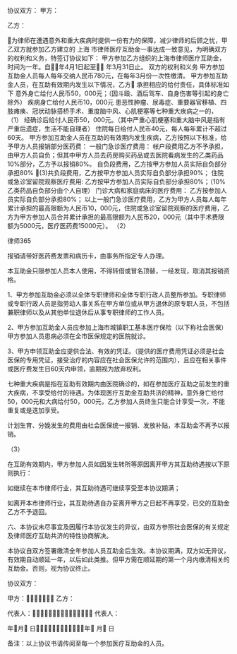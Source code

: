 
 


协议双方：
甲方：


乙方：



为律师在遭遇意外和重大疾病时提供一份有力的保障，减少律师的后顾之忧，甲乙双方就参加乙方建立的
上海
市律师医疗互助金一事达成一致意见，为明确双方的权利和义务，特签订协议如下：
甲方参加乙方组织的上海市律师医疗互助金，时间为一年。自年4月1日起至 年3月31日止。
双方的权利和义务
甲方参加互助金人员每人每年交纳人民币780元，在每年3月份一次性缴清。
甲方参加互助金人员，在互助有效期内发生以下情况，乙方 承担相应的给付责任，具体标准如下
意外身亡给付人民币50，000元；（因斗殴、酒后驾车、自身伤害等引起的身亡除外）
疾病身亡给付人民币10，000元
患恶性肿瘤、尿毒症、重要器官移植、四肢瘫痪、冠状动脉搭桥手术、重度脑中风、心肌梗塞等七种重大疾病之一的，
（1）
经确诊后给付人民币50，000元。（其中严重心肌梗塞和重大脑中风是指有严重后遗症，生活不能自理者）
住院每日给付人民币40元，每人每年累计不超过60天。
甲方参加互助金人员在互助的有效期内发生疾病，乙方按照以下标准，给予甲方人员报销部分医药费：
一般门急诊医疗费用：
帐户段费用乙方不予承担，由甲方人员自负；但其中甲方人员去药房购买药品或去医院看病发生的乙类药品10%部分，乙方予以报销80%。
自负段费用，乙方按甲方参加人员实际自负部分承担80%
(3)共负段费用，乙方按甲方参加人员实际自负部分承担90%；
住院或急诊室留院观察医疗费用:
乙方按甲方参加人员实际自负部分承担80%；（10%乙类药品自负部分由个人自理）
门诊大病和家庭病床的医疗费用：
乙方按参加人员实际自负部分承担80%；
以上一般门急诊医疗费用，乙方为甲方人员每人每年累计承担的最高限额为人民币10，000元，住院或急诊室留院观察的医疗费用，乙方为甲方参加人员合并累计承担的最高限额为人民币20，000元（其中手术费限额为5000元，医疗医药费15000元）。
（2）




 
律师365






报销请带好医药费发票和病历卡，由事务所指定专人办理。

本互助金只限参加人员本人使用，不得转借或冒名顶替，一经发现，取消其报销资格。

1、甲方参加互助金必须以全体专职律师和全体专职行政人员整所参加。专职律师或专职行政人员是指劳动人事关系在甲方单位或从甲方退休的原专职人员，不包括兼职律师以及从其他单位退休后从事专职律师的工作人员。

2、甲方参加互助金人员应参加上海市城镇职工基本医疗保险（以下称社会医保）甲方参加人员患病必须在全市医保规定的医院就诊。

3、甲方申领互助金应提供合法、有效的凭证。（提供的医疗费用凭证必须是社会医保的专用凭证，接受治疗的内容应在社会医保允许的范围内），且应在相关事件或医疗费发生日60天内申领，逾期视为放弃权利。

七种重大疾病是指在互助有效期内由医院确诊的，如在参加医疗互助之前发生的重大疾病，不享受给付的待遇。为体现医疗互助金互助共济的精神，意外身亡给付50，000元和大病给付50，000元，乙方参加人员终生只能合计享受一次，不能重复或是迭加享受。

计划生育、分娩发生的费用由社会医保统一报销、发放补贴，本互助金不再予以报销。

（3）

在互助有效期内，甲方参加人员如因发生转所等原因离开甲方其互助待遇按以下原则执行：

如继续在本市律师行业，其互助待遇可继续享受至本协议期满；

如离开本市律师行业，其互助待遇自办妥离开甲方之日起不再享受，已交的互助金乙方不予退回。

六、本协议未尽事宜及因履行本协议发生的异议，由双方参照社会医保的有关规定及律师医疗互助共济的特性协商解决。

本协议自双方签署缴清全年参加人员互助金后生效。本协议期满，双方如无异议，有效期自动顺延一年，以后如此类推。但甲方需在顺延期的第一个月内缴清相关的互助金。否则，视为协议终止。



协议双方：

甲方：                   乙方：




代表人： 代表人：

年月 日年 月 日

备注：以上协议书请传阅至每一个参加医疗互助金的人员。 
 


 

 
 
 
 
 
  


  
 

  


  


  
 
 
 
 


